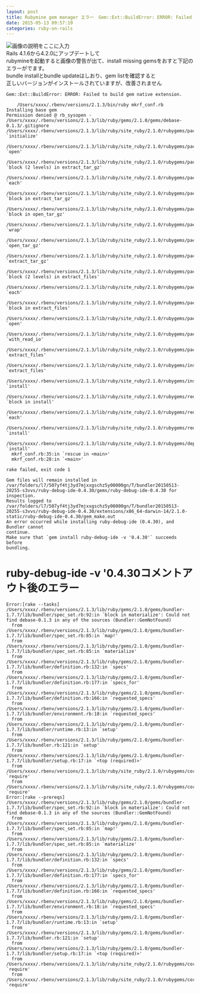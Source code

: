 ```yaml
---
layout: post
title: Rubymine gem manager エラー　Gem::Ext::BuildError: ERROR: Failed to build gem native extension
date: 2015-05-13 09:57:19
categories: ruby-on-rails
---
```

<!-- {% raw %} -->
<p><img src="https://i.stack.imgur.com/YN88c.png" alt="画像の説明をここに入力"><br>
Rails 4.1.6から4.2.0にアップデートして<br>
rubymineを起動すると画像の警告が出て、install missing gemsをおすと下記のエラーがでます。<br>
bundle installとbundle updateはしおり、gem listを確認すると<br>
正しいバージョンがインストールされていますが、改善されません</p>

<pre><code>Gem::Ext::BuildError: ERROR: Failed to build gem native extension.

    /Users/xxxx/.rbenv/versions/2.1.3/bin/ruby mkrf_conf.rb 
Installing base gem
Permission denied @ rb_sysopen - /Users/xxxx/.rbenv/versions/2.1.3/lib/ruby/gems/2.1.0/gems/debase-0.1.3/.gitignore
/Users/xxxx/.rbenv/versions/2.1.3/lib/ruby/site_ruby/2.1.0/rubygems/package.rb:369:in `initialize'
  /Users/xxxx/.rbenv/versions/2.1.3/lib/ruby/site_ruby/2.1.0/rubygems/package.rb:369:in `open'
  /Users/xxxx/.rbenv/versions/2.1.3/lib/ruby/site_ruby/2.1.0/rubygems/package.rb:369:in `block (2 levels) in extract_tar_gz'
  /Users/xxxx/.rbenv/versions/2.1.3/lib/ruby/site_ruby/2.1.0/rubygems/package/tar_reader.rb:64:in `each'
  /Users/xxxx/.rbenv/versions/2.1.3/lib/ruby/site_ruby/2.1.0/rubygems/package.rb:351:in `block in extract_tar_gz'
  /Users/xxxx/.rbenv/versions/2.1.3/lib/ruby/site_ruby/2.1.0/rubygems/package.rb:442:in `block in open_tar_gz'
  /Users/xxxx/.rbenv/versions/2.1.3/lib/ruby/site_ruby/2.1.0/rubygems/package.rb:439:in `wrap'
  /Users/xxxx/.rbenv/versions/2.1.3/lib/ruby/site_ruby/2.1.0/rubygems/package.rb:439:in `open_tar_gz'
  /Users/xxxx/.rbenv/versions/2.1.3/lib/ruby/site_ruby/2.1.0/rubygems/package.rb:350:in `extract_tar_gz'
  /Users/xxxx/.rbenv/versions/2.1.3/lib/ruby/site_ruby/2.1.0/rubygems/package.rb:331:in `block (2 levels) in extract_files'
  /Users/xxxx/.rbenv/versions/2.1.3/lib/ruby/site_ruby/2.1.0/rubygems/package/tar_reader.rb:64:in `each'
  /Users/xxxx/.rbenv/versions/2.1.3/lib/ruby/site_ruby/2.1.0/rubygems/package.rb:328:in `block in extract_files'
  /Users/xxxx/.rbenv/versions/2.1.3/lib/ruby/site_ruby/2.1.0/rubygems/package/file_source.rb:29:in `open'
  /Users/xxxx/.rbenv/versions/2.1.3/lib/ruby/site_ruby/2.1.0/rubygems/package/file_source.rb:29:in `with_read_io'
  /Users/xxxx/.rbenv/versions/2.1.3/lib/ruby/site_ruby/2.1.0/rubygems/package.rb:325:in `extract_files'
  /Users/xxxx/.rbenv/versions/2.1.3/lib/ruby/site_ruby/2.1.0/rubygems/installer.rb:722:in `extract_files'
  /Users/xxxx/.rbenv/versions/2.1.3/lib/ruby/site_ruby/2.1.0/rubygems/installer.rb:248:in `install'
  /Users/xxxx/.rbenv/versions/2.1.3/lib/ruby/site_ruby/2.1.0/rubygems/request_set.rb:166:in `block in install'
  /Users/xxxx/.rbenv/versions/2.1.3/lib/ruby/site_ruby/2.1.0/rubygems/request_set.rb:150:in `each'
  /Users/xxxx/.rbenv/versions/2.1.3/lib/ruby/site_ruby/2.1.0/rubygems/request_set.rb:150:in `install'
  /Users/xxxx/.rbenv/versions/2.1.3/lib/ruby/site_ruby/2.1.0/rubygems/dependency_installer.rb:394:in `install'
  mkrf_conf.rb:35:in `rescue in &lt;main&gt;'
  mkrf_conf.rb:28:in `&lt;main&gt;'

rake failed, exit code 1

Gem files will remain installed in /var/folders/l7/507yf4tj3yd7mjxxgschz5y00000gn/T/bundler20150513-20255-s3vvs/ruby-debug-ide-0.4.30/gems/ruby-debug-ide-0.4.30 for inspection.
Results logged to /var/folders/l7/507yf4tj3yd7mjxxgschz5y00000gn/T/bundler20150513-20255-s3vvs/ruby-debug-ide-0.4.30/extensions/x86_64-darwin-14/2.1.0-static/ruby-debug-ide-0.4.30/gem_make.out
An error occurred while installing ruby-debug-ide (0.4.30), and Bundler cannot
continue.
Make sure that `gem install ruby-debug-ide -v '0.4.30'` succeeds before
bundling.
</code></pre>

<h1>ruby-debug-ide -v '0.4.30コメントアウト後のエラー</h1>

<pre><code>Error:[rake --tasks] /Users/xxxx/.rbenv/versions/2.1.3/lib/ruby/gems/2.1.0/gems/bundler-1.7.7/lib/bundler/spec_set.rb:92:in `block in materialize': Could not find debase-0.1.3 in any of the sources (Bundler::GemNotFound)
  from /Users/xxxx/.rbenv/versions/2.1.3/lib/ruby/gems/2.1.0/gems/bundler-1.7.7/lib/bundler/spec_set.rb:85:in `map!'
  from /Users/xxxx/.rbenv/versions/2.1.3/lib/ruby/gems/2.1.0/gems/bundler-1.7.7/lib/bundler/spec_set.rb:85:in `materialize'
  from /Users/xxxx/.rbenv/versions/2.1.3/lib/ruby/gems/2.1.0/gems/bundler-1.7.7/lib/bundler/definition.rb:132:in `specs'
  from /Users/xxxx/.rbenv/versions/2.1.3/lib/ruby/gems/2.1.0/gems/bundler-1.7.7/lib/bundler/definition.rb:177:in `specs_for'
  from /Users/xxxx/.rbenv/versions/2.1.3/lib/ruby/gems/2.1.0/gems/bundler-1.7.7/lib/bundler/definition.rb:166:in `requested_specs'
  from /Users/xxxx/.rbenv/versions/2.1.3/lib/ruby/gems/2.1.0/gems/bundler-1.7.7/lib/bundler/environment.rb:18:in `requested_specs'
  from /Users/xxxx/.rbenv/versions/2.1.3/lib/ruby/gems/2.1.0/gems/bundler-1.7.7/lib/bundler/runtime.rb:13:in `setup'
  from /Users/xxxx/.rbenv/versions/2.1.3/lib/ruby/gems/2.1.0/gems/bundler-1.7.7/lib/bundler.rb:121:in `setup'
  from /Users/xxxx/.rbenv/versions/2.1.3/lib/ruby/gems/2.1.0/gems/bundler-1.7.7/lib/bundler/setup.rb:17:in `&lt;top (required)&gt;'
  from /Users/xxxx/.rbenv/versions/2.1.3/lib/ruby/site_ruby/2.1.0/rubygems/core_ext/kernel_require.rb:54:in `require'
  from /Users/xxxx/.rbenv/versions/2.1.3/lib/ruby/site_ruby/2.1.0/rubygems/core_ext/kernel_require.rb:54:in `require'
Error:[rake --prereqs] /Users/xxxx/.rbenv/versions/2.1.3/lib/ruby/gems/2.1.0/gems/bundler-1.7.7/lib/bundler/spec_set.rb:92:in `block in materialize': Could not find debase-0.1.3 in any of the sources (Bundler::GemNotFound)
  from /Users/xxxx/.rbenv/versions/2.1.3/lib/ruby/gems/2.1.0/gems/bundler-1.7.7/lib/bundler/spec_set.rb:85:in `map!'
  from /Users/xxxx/.rbenv/versions/2.1.3/lib/ruby/gems/2.1.0/gems/bundler-1.7.7/lib/bundler/spec_set.rb:85:in `materialize'
  from /Users/xxxx/.rbenv/versions/2.1.3/lib/ruby/gems/2.1.0/gems/bundler-1.7.7/lib/bundler/definition.rb:132:in `specs'
  from /Users/xxxx/.rbenv/versions/2.1.3/lib/ruby/gems/2.1.0/gems/bundler-1.7.7/lib/bundler/definition.rb:177:in `specs_for'
  from /Users/xxxx/.rbenv/versions/2.1.3/lib/ruby/gems/2.1.0/gems/bundler-1.7.7/lib/bundler/definition.rb:166:in `requested_specs'
  from /Users/xxxx/.rbenv/versions/2.1.3/lib/ruby/gems/2.1.0/gems/bundler-1.7.7/lib/bundler/environment.rb:18:in `requested_specs'
  from /Users/xxxx/.rbenv/versions/2.1.3/lib/ruby/gems/2.1.0/gems/bundler-1.7.7/lib/bundler/runtime.rb:13:in `setup'
  from /Users/xxxx/.rbenv/versions/2.1.3/lib/ruby/gems/2.1.0/gems/bundler-1.7.7/lib/bundler.rb:121:in `setup'
  from /Users/xxxx/.rbenv/versions/2.1.3/lib/ruby/gems/2.1.0/gems/bundler-1.7.7/lib/bundler/setup.rb:17:in `&lt;top (required)&gt;'
  from /Users/xxxx/.rbenv/versions/2.1.3/lib/ruby/site_ruby/2.1.0/rubygems/core_ext/kernel_require.rb:54:in `require'
  from /Users/xxxx/.rbenv/versions/2.1.3/lib/ruby/site_ruby/2.1.0/rubygems/core_ext/kernel_require.rb:54:in `require'
</code></pre>
<!-- {% endraw %} -->

